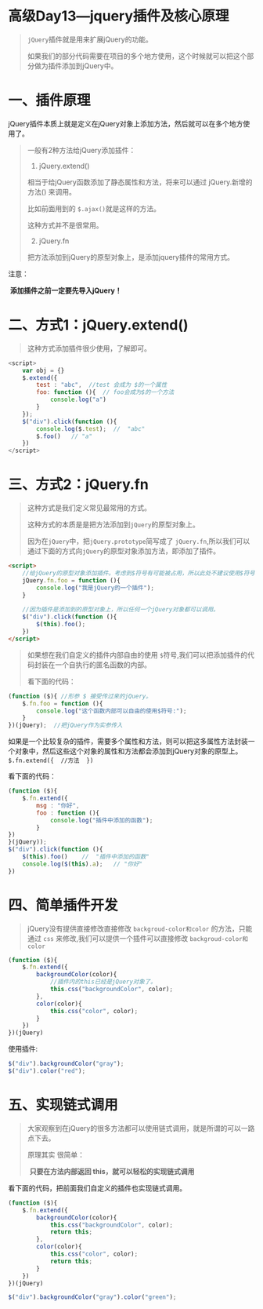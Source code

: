 # 高级Day13—jquery插件及核心原理

> `jQuery`插件就是用来扩展jQuery的功能。
>
> 如果我们的部分代码需要在项目的多个地方使用，这个时候就可以把这个部分做为插件添加到jQuery中。

# 一、插件原理

​	jQuery插件本质上就是定义在jQuery对象上添加方法，然后就可以在多个地方使用了。

> 一般有2种方法给jQuery添加插件：
>
> 1. jQuery.extend()
>
> 相当于给jQuery函数添加了静态属性和方法，将来可以通过  jQuery.新增的方法() 来调用。
>
> 比如前面用到的 `$.ajax()`就是这样的方法。
>
> 这种方式并不是很常用。
>
> 2. jQuery.fn
>
> 把方法添加到jQuery的原型对象上，是添加jquery插件的常用方式。

注意：

​	**添加插件之前一定要先导入jQuery！**

# 二、方式1：jQuery.extend()

> 这种方式添加插件很少使用，了解即可。

```javascript
<script>
    var obj = {}
    $.extend({
        test : "abc",  //test 会成为 $的一个属性
        foo: function (){  // foo会成为$的一个方法
            console.log("a")
        }
    });
    $("div").click(function (){
        console.log($.test);  //  "abc"
        $.foo()   // "a"
    })
</script>
```

# 三、方式2：jQuery.fn

> 这种方式是我们定义常见最常用的方式。
>
> 这种方式的本质是是把方法添加到`jQuery`的原型对象上。
>
>  因为在`jQuery`中，把`jQuery.prototype`简写成了 `jQuery.fn`,所以我们可以通过下面的方式向`jQuery`的原型对象添加方法，即添加了插件。

```html
<script>
  	//给jQuery的原型对象添加插件。考虑到$符号有可能被占用，所以此处不建议使用$符号
    jQuery.fn.foo = function (){
        console.log("我是jQuery的一个插件");
    }
    
    //因为插件是添加到的原型对象上，所以任何一个jQuery对象都可以调用。
    $("div").click(function (){
        $(this).foo();
    })
</script>
```

> 如果想在我们自定义的插件内部自由的使用 `$`符号,我们可以把添加插件的代码封装在一个自执行的匿名函数的内部。
>
> 看下面的代码：

```javascript
(function ($){ //形参 $ 接受传过来的jQuery。
	$.fn.foo = function (){
		console.log("这个函数内部可以自由的使用$符号:");
    }
})(jQuery);  //把jQuery作为实参传入
```

如果是一个比较复杂的插件，需要多个属性和方法，则可以把这多属性方法封装一个对象中，然后这些这个对象的属性和方法都会添加到jQuery对象的原型上。   `$.fn.extend({  //方法  })`

看下面的代码：

```javascript
(function ($){
    $.fn.extend({
      	msg : "你好",
      	foo : function (){
        	console.log("插件中添加的函数");
      	}
})
}(jQuery));
$("div").click(function (){
    $(this).foo()    //  "插件中添加的函数"
    console.log($(this).a);   // "你好"
})
```

# 四、简单插件开发

> jQuery没有提供直接修改直接修改 `backgroud-color和color` 的方法，只能通过 `css` 来修改,我们可以提供一个插件可以直接修改 `backgroud-color和color` 

```javascript
(function ($){
    $.fn.extend({
        backgroundColor(color){
          	//插件内的this已经是jQuery对象了。
            this.css("backgroundColor", color);
        },
        color(color){
            this.css("color", color);
        }
    })
})(jQuery)
```

使用插件:

```javascript
$("div").backgroundColor("gray");
$("div").color("red");
```

# 五、实现链式调用

> 大家观察到在jQuery的很多方法都可以使用链式调用，就是所谓的可以一路点下去。
>
> 原理其实 很简单：
>
> ​	**只要在方法内部返回 this，就可以轻松的实现链式调用**

看下面的代码，把前面我们自定义的插件也实现链式调用。

```javascript
(function ($){
    $.fn.extend({
        backgroundColor(color){
            this.css("backgroundColor", color);
            return this;
        },
        color(color){
            this.css("color", color);
            return this;
        }
    })
})(jQuery)

$("div").backgroundColor("gray").color("green");
```